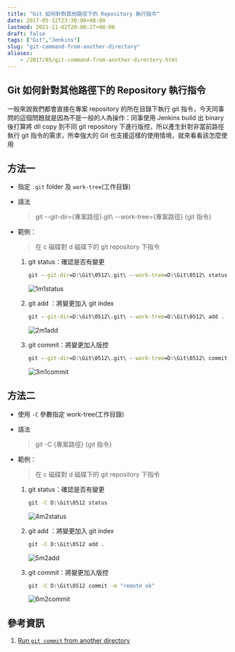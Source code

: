 ```yaml
---
title: "Git 如何針對其他路徑下的 Repository 執行指令"
date: 2017-05-12T23:30:00+08:00
lastmod: 2021-11-02T20:00:27+08:00
draft: false
tags: ["Git","Jenkins"]
slug: "git-command-from-another-directory"
aliases:
    - /2017/05/git-command-from-another-directory.html
---
```

## Git 如何針對其他路徑下的 Repository 執行指令

一般來說我們都會直接在專案 repository 的所在目錄下執行 git 指令，今天同事問的這個問題就是因為不是一般的人為操作：同事使用 Jenkins build 出 binary 後打算將 dll copy 到不同 git repository 下進行版控，所以產生針對非當前路徑執行 git 指令的需求，所幸強大的 Git 也支援這樣的使用情境，就來看看該怎麼使用

## 方法一

* 指定 `.git` folder 及 `work-tree`(工作目錄)
* 語法

    > git --git-dir={專案路徑}\.git\ --work-tree={專案路徑} {git 指令}

* 範例：

    > 在 c 磁碟對 d 磁碟下的 git repository 下指令

    1. git status：確認是否有變更

        ```cmd
        git --git-dir=D:\Git\0512\.git\ --work-tree=D:\Git\0512\ status
        ```

        ![1m1status](https://cloud.githubusercontent.com/assets/3851540/25996364/89d60c70-3749-11e7-8d37-cc2a7be715b0.png)

    2. git add ：將變更加入 git index

        ```cmd
        git --git-dir=D:\Git\0512\.git\ --work-tree=D:\Git\0512\ add .
        ```

        ![2m1add](https://cloud.githubusercontent.com/assets/3851540/25996359/88b63d4c-3749-11e7-8752-2f8bc26edf64.png)

    3. git commit：將變更加入版控

        ```cmd
        git --git-dir=D:\Git\0512\.git\ --work-tree=D:\Git\0512\ commit -m "remote done"
        ```

        ![3m1commit](https://cloud.githubusercontent.com/assets/3851540/25996361/896fd4fa-3749-11e7-8635-ba0995bfc150.png)

## 方法二

* 使用 `-C` 參數指定 work-tree(工作目錄)
* 語法

    >git -C {專案路徑} {git 指令}

* 範例：

    > 在 c 磁碟對 d 磁碟下的 git repository 下指令

    1. git status：確認是否有變更

        ```cmd
        git -C D:\Git\0512 status
        ```

        ![4m2status](https://cloud.githubusercontent.com/assets/3851540/25996366/8b2e8782-3749-11e7-8333-2fb87f8077bd.png)

    2. git add ：將變更加入 git index

        ```cmd
        git -C D:\Git\0512 add .
        ```

        ![5m2add](https://cloud.githubusercontent.com/assets/3851540/25996365/8b2e4466-3749-11e7-8ec9-eaecbda4ac31.png)

    3. git commit：將變更加入版控

        ```cmd
        git -C D:\Git\0512 commit -m "remote ok"
        ```

        ![6m2commit](https://cloud.githubusercontent.com/assets/3851540/25996370/8ec7d1dc-3749-11e7-98ee-631b4711ca85.png)

## 參考資訊

1. [Run `git commit` from another directory](http://stackoverflow.com/questions/22691575/run-git-commit-from-another-directory)
